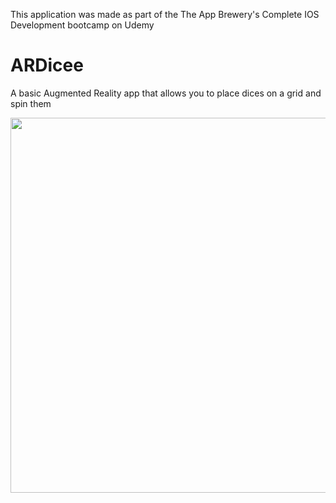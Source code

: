 This application was made as part of the The App Brewery's Complete IOS Development bootcamp on Udemy

# ARDicee
A basic Augmented Reality app that allows you to place dices on a grid and spin them

<p align="center">
  <img src = ARDicee/ARDiceeDemo.gif height="600">
</p>
